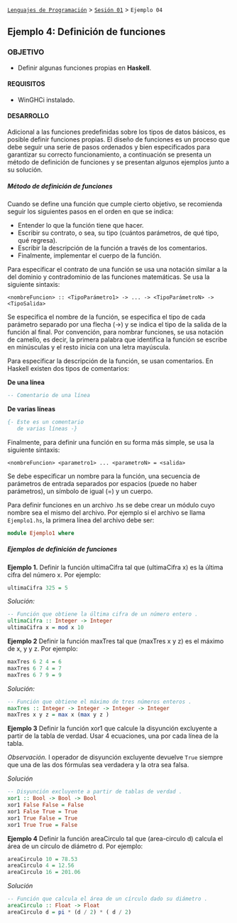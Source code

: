 [`Lenguajes de Programación`](../../README.md) > [`Sesión 01`](../README.md) > `Ejemplo 04`

## Ejemplo 4: Definición de funciones

### OBJETIVO

- Definir algunas funciones propias en __Haskell__.

#### REQUISITOS

- WinGHCi instalado.

#### DESARROLLO

Adicional a las funciones predefinidas sobre los tipos de datos básicos, es posible definir funciones propias.
El diseño de funciones es un proceso que debe seguir una serie de pasos ordenados y bien especificados para
garantizar su correcto funcionamiento, a continuación se presenta un método de definición de funciones y se
presentan algunos ejemplos junto a su solución.

##### Método de definición de funciones

Cuando se define una función que cumple cierto objetivo, se recomienda seguir los siguientes pasos en el
orden en que se indica:

- Entender lo que la función tiene que hacer.
- Escribir su contrato, o sea, su tipo (cuántos parámetros, de qué tipo, qué regresa).
- Escribir la descripción de la función a través de los comentarios.
- Finalmente, implementar el cuerpo de la función.

Para especificar el contrato de una función se usa una notación similar a la del dominio y contradominio de
las funciones matemáticas. Se usa la siguiente sintaxis:

```<nombreFuncion> :: <TipoParámetro1> -> ... -> <TipoParámetroN> -> <TipoSalida>```

Se especifica el nombre de la función, se especifica el tipo de cada parámetro separado por una flecha (->) y
se indica el tipo de la salida de la función al final. Por convención, para nombrar funciones, se usa notación
de camello, es decir, la primera palabra que identifica la función se escribe en minúsculas y el resto inicia con una letra mayúscula.

Para especificar la descripción de la función, se usan comentarios. En Haskell existen dos tipos de comentarios:

**De una línea**

```haskell
-- Comentario de una línea
```

**De varias líneas**

```haskell
{- Este es un comentario
   de varias líneas -}
```

Finalmente, para definir una función en su forma más simple, se usa la siguiente sintaxis:

```<nombreFuncion> <parametro1> ... <parametroN> = <salida>```

Se debe especificar un nombre para la función, una secuencia de parámetros de entrada separados por
espacios (puede no haber parámetros), un símbolo de igual (=) y un cuerpo.

Para definir funciones en un archivo .hs se debe crear un módulo cuyo nombre sea el mismo del archivo.
Por ejemplo si el archivo se llama `Ejemplo1.hs`, la primera línea del archivo debe ser:

```haskell
module Ejemplo1 where
```

##### Ejemplos de definición de funciones

**Ejemplo 1.** Definir la función ultimaCifra tal que (ultimaCifra x) es la última cifra del número x. Por ejemplo:

```haskell
ultimaCifra 325 = 5
```

*Solución:*

```haskell
-- Función que obtiene la última cifra de un número entero .
ultimaCifra :: Integer -> Integer
ultimaCifra x = mod x 10
```

**Ejemplo 2** Definir la función maxTres tal que (maxTres x y z) es el máximo de x, y y z. Por ejemplo:

```haskell
maxTres 6 2 4 = 6
maxTres 6 7 4 = 7
maxTres 6 7 9 = 9
```

*Solución:*

```haskell
-- Función que obtiene el máximo de tres números enteros .
maxTres :: Integer -> Integer -> Integer -> Integer
maxTres x y z = max x (max y z )
```

**Ejemplo 3** Definir la función xor1 que calcule la disyunción excluyente a partir de la tabla de verdad.
Usar 4 ecuaciones, una por cada línea de la tabla.

*Observación.* l operador de disyunción excluyente devuelve `True` siempre que una de las dos fórmulas sea
verdadera y la otra sea falsa.

*Solución* 

```haskell
-- Disyunción excluyente a partir de tablas de verdad .
xor1 :: Bool -> Bool -> Bool
xor1 False False = False
xor1 False True = True
xor1 True False = True
xor1 True True = False
```

**Ejemplo 4** Definir la función areaCirculo tal que (area-circulo d) calcula el área de un círculo de
diámetro d. Por ejemplo:

```haskell
areaCirculo 10 = 78.53
areaCirculo 4 = 12.56
areaCirculo 16 = 201.06
```

*Solución* 

```haskell
-- Función que calcula el área de un círculo dado su diámetro .
areaCirculo :: Float -> Float
areaCirculo d = pi * (d / 2) * ( d / 2)
```
